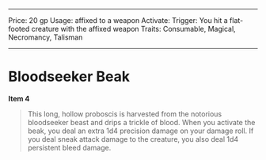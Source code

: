 
---
Price: 20 gp
Usage: affixed to a weapon
Activate: 
Trigger: You hit a flat-footed creature with the affixed weapon
Traits: Consumable, Magical, Necromancy, Talisman

---

# Bloodseeker Beak

**Item 4**

> This long, hollow proboscis is harvested from the notorious bloodseeker beast and drips a trickle of blood. When you activate the beak, you deal an extra 1d4 precision damage on your damage roll. If you deal sneak attack damage to the creature, you also deal 1d4 persistent bleed damage.
